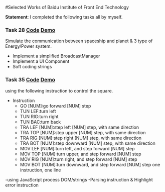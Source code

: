 #Selected Works of Baidu Institute of Front End Technology

**Statement**: I completed the following tasks all by myself.

### Task 28 [Code](https://github.com/marvinzh/stage2/tree/zbr/task28-2) [Demo](http://onloadteam.github.io/stage2/task28/task28.html)

Simulate the communication between spaceship and planet & 3 type of Energy/Power system.

- Implement a simplified BroadcastManager
- Implement a UI Component
- Soft coding strings

### Task 35 [Code](https://github.com/marvinzh/stage2/tree/zbr/task35) [Demo](http://onloadteam.github.io/stage2/task35/task35.html)

using the following instruction to control the square.

- Instruction
  - GO [NUM]:go forward [NUM] step
  - TUN LEF:turn left
  - TUN RIG:turn right
  - TUN BAC:turn back
  - TRA LEF [NUM]:step left [NUM] step, with same direction
  - TRA TOP [NUM]:step upper [NUM] step, with same direction
  - TRA RIG [NUM]:step right [NUM] step, with same direction
  - TRA BOT [NUM]:step downward [NUM] step, with same direction
  - MOV LEF [NUM]:turn left, and step forward [NUM] step
  - MOV TOP [NUM]:turn upper, and step forward [NUM] step
  - MOV RIG [NUM]:turn right, and step forward [NUM] step
  - MOV BOT [NUM]:turn downward, and step forward [NUM] step
 one instruction, one line
 
-using JavaScript process DOM/strings
-Parsing instruction & Highlight error instruction



